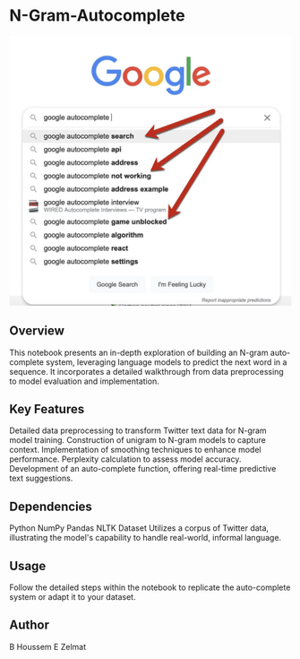 # N-Gram-Autocomplete

![alt text](https://github.com/BheZelmat/N-Gram-Autocomplete/blob/main/img.png?raw=true)

## Overview
This notebook presents an in-depth exploration of building an N-gram auto-complete system, leveraging language models to predict the next word in a sequence. It incorporates a detailed walkthrough from data preprocessing to model evaluation and implementation.

## Key Features
Detailed data preprocessing to transform Twitter text data for N-gram model training.
Construction of unigram to N-gram models to capture context.
Implementation of smoothing techniques to enhance model performance.
Perplexity calculation to assess model accuracy.
Development of an auto-complete function, offering real-time predictive text suggestions.

## Dependencies
Python
NumPy
Pandas
NLTK
Dataset
Utilizes a corpus of Twitter data, illustrating the model's capability to handle real-world, informal language.

## Usage
Follow the detailed steps within the notebook to replicate the auto-complete system or adapt it to your dataset.


## Author 
B Houssem E Zelmat 
